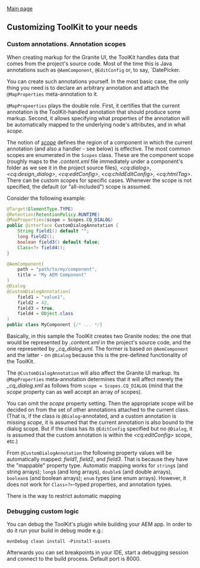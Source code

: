 [Main page](../../README.md)

## Customizing ToolKit to your needs

### Custom annotations. Annotation scopes

When creating markup for the Granite UI, the ToolKit handles data that comes from the project's source code. Most of the time this is  Java annotations such as `@AemComponent`, `@EditConfig` or, to say, `DatePicker.

You can create such annotations yourself. In the most basic case, the only thing you need is to declare an arbitrary annotation and attach the `@MapProperties` meta-annotation to it.

`@MapPropeerties` plays the double role. First, it certifies that the current annotation is the ToolKit-handled annotation that should produce some markup. Second, it allows specifying what properties of the annotation will be automatically mapped to the underlying node's attributes, and in what *scope*.

The notion of <u><i>scope</i></u> defines the region of a component in which the current annotation (and also a handler - see below) is effective. The most common scopes are enumerated in the `Scopes` class. These are the component scope (roughly maps to the *.content.xml* file immediately under a component's folder as we see it in the project source files), *\<cq:dialog>*, *\<cq:design_dialog>*, *\<cq:editConfig>*, *\<cq:childEditConfig>*, *\<cq:htmlTag>*. There can be custom scopes for specific cases. Whenever the scope is not specified, the default (or "all-included") scope is assumed.

Consider the following example:

```java
@Target(ElementType.TYPE)
@Retention(RetentionPolicy.RUNTIME)
@MapProperties(scope = Scopes.CQ_DIALOG)
public @interface CustomDialogAnnotation {
    String field1() default "";
    long field2();
    boolean field3() default false;
    Class<?> field4();
}

@AemComponent(
    path = "path/to/my/component",
    title = "My AEM Component"
)
@Dialog
@CustomDialogAnnotation(
    field1 = "value1",
    field2 = 42,
    field3 = true,
    field4 = Object.class
)
public class MyComponent {/* ... */}
```

Basically, in this sample the ToolKit creates two Granite nodes: the one that would be represented by *.content.xml* in the project's source code, and the one represented by *_cq_dialog.xml*. The former is based on `@AemComponent` and the latter - on `@Dialog` because this is the pre-defined functionality of the ToolKit.

The `@CustomDialogAnnotation` will also affect the Granite UI markup. Its `@MapProperties` meta-annotation determines that it will affect merely the *_cq_dialog.xml* as follows from `scope = Scopes.CQ_DIALOG` (mind that the *scope* property can as well accept an array of scopes).

You can omit the *scope* property setting. Then the appropriate scope will be decided on from the set of other annotations attached to the current class. (That is, if the class is `@Dialog`-annotated, and a custom annotation is missing *scope*, it is assumed that the current annotation is also bound to the dialog scope. But if the class has its `@EditConfig` specified but no `@Dialog`, it is assumed that the custom annotation is within the *\<cq:editConfig>* scope, etc.)

From `@CustomDialogAnnotation` the following property values will be automatically mapped: *field1*, *field2*, and *field3*. That is because they have the "mappable" property type. Automatic mapping works for `string`s (and string arrays); `long`s (and long arrays), `double`s (and double arrays), `boolean`s (and boolean arrays); `enum` types (ane enum arrays). However, it does not work for `Class<?>`-typed properties, and annotation types.

There is the way to restrict automatic mapping

### Debugging custom logic

You can debug the ToolKit's plugin while building your AEM app. In order to do it run your build in debug mode e.g.:
```
mvnDebug clean install -Pinstall-assets
```

Afterwards you can set breakpoints in your IDE, start a debugging session and connect to the build process. Default port is 8000.
